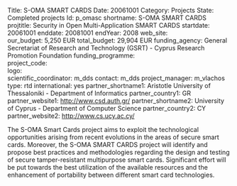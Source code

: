 Title: S-OMA SMART CARDS
Date:  20061001
Category: Projects
State: Completed projects
Id: p_omasc
shortname: S-OMA SMART CARDS
projtitle: Security in Open Multi-Application SMART CARDS
startdate: 20061001
enddate: 20081001
endYear: 2008
web_site:  
our_budget: 5,250 EUR
total_budget: 29,904 EUR
funding_agency: General Secretariat of Research and Technology (GSRT) - Cyprus Research Promotion Foundation
funding_programme:  
project_code:  
logo:   
scientific_coordinator: m_dds
contact: m_dds
project_manager: m_vlachos
type: rtd 
international: yes
partner_shortname1: Aristotle University of Thessaloniki - Department of Informatics
partner_country1: GR
partner_website1: http://www.csd.auth.gr/
partner_shortname2: University of Cyprus - Department of Computer Science
partner_country2: CY
partner_website2: http://www.cs.ucy.ac.cy/

The S-OMA Smart Cards project aims to exploit the technological
opportunities arising from recent evolutions in the areas of secure
smart cards. Moreover, the S-OMA SMART CARDS project will identify and
propose best practices and methodologies regarding the design and
testing of secure tamper-resistant multipurpose smart cards. Significant
effort will be put towards the best utilization of the available
resources and the enhancement of portability between different smart
card technologies.
